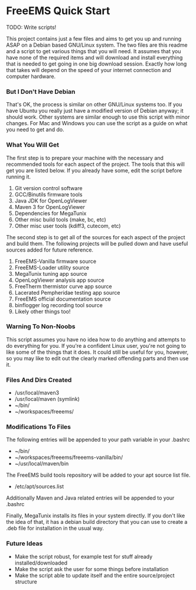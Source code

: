 # FreeEMS Quick Start

TODO: Write scripts!

This project contains just a few files and aims to get you up and running ASAP
on a Debian based GNU/Linux system. The two files are this readme and a script
to get various things that you will need. It assumes that you have none of the
required items and will download and install everything that is needed to get
going in one big download session. Exactly how long that takes will depend on
the speed of your internet connection and computer hardware.

### But I Don't Have Debian

That's OK, the process is similar on other GNU/Linux systems too. If you have
Ubuntu you really just have a modified version of Debian anyway; it should work.
Other systems are similar enough to use this script with minor changes. For Mac
and Windows you can use the script as a guide on what you need to get and do.

### What You Will Get

The first step is to prepare your machine with the necessary and recommended
tools for each aspect of the project. The tools that this will get you are
listed below. If you already have some, edit the script before running it.

 1. Git version control software
 2. GCC/Binutils firmware tools
 3. Java JDK for OpenLogViewer
 4. Maven 3 for OpenLogViewer
 5. Dependencies for MegaTunix
 6. Other misc build tools (make, bc, etc)
 7. Other misc user tools (kdiff3, cutecom, etc)

The second step is to get all of the sources for each aspect of the project and
build them. The following projects will be pulled down and have useful sources
added for future reference.

 1. FreeEMS-Vanilla firmware source
 2. FreeEMS-Loader utility source
 3. MegaTunix tuning app source
 4. OpenLogViewer analysis app source
 5. FreeTherm thermistor curve app source
 6. Lacerated Pempheridae testing app source
 7. FreeEMS official documentation source 
 8. binflogger log recording tool source
 9. Likely other things too!

### Warning To Non-Noobs

This script assumes you have no idea how to do anything and attempts to do
everything for you. If you're a confident Linux user, you're not going to like
some of the things that it does. It could still be useful for you, however, so
you may like to edit out the clearly marked offending parts and then use it.

### Files And Dirs Created

 - /usr/local/maven3
 - /usr/local/maven (symlink)
 - ~/bin/
 - ~/workspaces/freeems/

### Modifications To Files
 
The following entries will be appended to your path variable in your .bashrc

 - ~/bin/
 - ~/workspaces/freeems/freeems-vanilla/bin/
 - ~/usr/local/maven/bin

The FreeEMS build tools repository will be added to your apt source list file.

 - /etc/apt/sources.list
 
Additionally Maven and Java related entries will be appended to your .bashrc

Finally, MegaTunix installs its files in your system directly. If you don't
like the idea of that, it has a debian build directory that you can use to
create a .deb file for installation in the usual way.

### Future Ideas

 - Make the script robust, for example test for stuff already installed/downloaded
 - Make the script ask the user for some things before installation
 - Make the script able to update itself and the entire source/project structure
